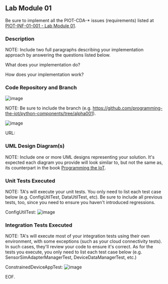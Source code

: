 ## Lab Module 01

Be sure to implement all the PIOT-CDA-* issues (requirements) listed at [PIOT-INF-01-001 - Lab Module 01](https://github.com/orgs/programming-the-iot/projects/1#column-9974937).

### Description

NOTE: Include two full paragraphs describing your implementation approach by answering the questions listed below.

What does your implementation do? 

How does your implementation work?


### Code Repository and Branch

![image](https://github.com/Abbas-Rizvi/iot-book-exercise-docs/assets/73917749/9836730d-0214-4dae-9978-1b054fcfccbb)

NOTE: Be sure to include the branch (e.g. https://github.com/programming-the-iot/python-components/tree/alpha001).

![image](https://github.com/Abbas-Rizvi/iot-book-exercise-docs/assets/73917749/5fc8865b-ebb2-4dd9-a8af-9741f88d51ad)


URL: 

### UML Design Diagram(s)

NOTE: Include one or more UML designs representing your solution. It's expected each
diagram you provide will look similar to, but not the same as, its counterpart in the
book [Programming the IoT](https://learning.oreilly.com/library/view/programming-the-internet/9781492081401/).


### Unit Tests Executed

NOTE: TA's will execute your unit tests. You only need to list each test case below
(e.g. ConfigUtilTest, DataUtilTest, etc). Be sure to include all previous tests, too,
since you need to ensure you haven't introduced regressions.

ConfigUtilTest:
![image](https://github.com/Abbas-Rizvi/iot-book-exercise-docs/assets/73917749/7be65efd-547e-4173-9ccb-a5bfb1487cf1)



### Integration Tests Executed

NOTE: TA's will execute most of your integration tests using their own environment, with
some exceptions (such as your cloud connectivity tests). In such cases, they'll review
your code to ensure it's correct. As for the tests you execute, you only need to list each
test case below (e.g. SensorSimAdapterManagerTest, DeviceDataManagerTest, etc.)

ConstrainedDeviceAppTest:
![image](https://github.com/Abbas-Rizvi/iot-book-exercise-docs/assets/73917749/a867dae5-9375-4583-b13c-e88d5c401806)


EOF.
